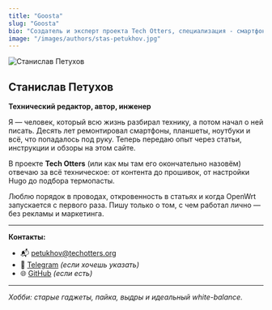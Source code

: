 ```yaml
---
title: "Goosta"
slug: "Goosta"
bio: "Создатель и эксперт проекта Tech Otters, специализация - смартфоны"
image: "/images/authors/stas-petukhov.jpg"
---
```


![Станислав Петухов](/img/participants/stanislav.jpg)

## Станислав Петухов  
**Технический редактор, автор, инженер**

Я — человек, который всю жизнь разбирал технику, а потом начал о ней писать. Десять лет ремонтировал смартфоны, планшеты, ноутбуки и всё, что попадалось под руку. Теперь передаю опыт через статьи, инструкции и обзоры на этом сайте.

В проекте **Tech Otters** (или как мы там его окончательно назовём) отвечаю за всё техническое: от контента до прошивок, от настройки Hugo до подбора термопасты.

Люблю порядок в проводах, откровенность в статьях и когда OpenWrt запускается с первого раза. Пишу только о том, с чем работал лично — без рекламы и маркетинга.

---

**Контакты:**

- 📬 [petukhov@techotters.org](mailto:petukhov@techotters.org)  
- 💬 [Telegram](https://t.me/your_username_here) *(если хочешь указать)*  
- 🌐 [GitHub](https://github.com/yourusername) *(если есть)*

---

_Хобби: старые гаджеты, пайка, выдры и идеальный white-balance._
